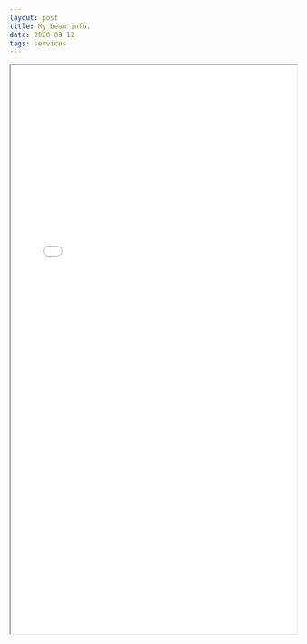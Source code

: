 ```yaml
---
layout: post
title: My bean info.
date: 2020-03-12
tags: services
---
```


<style>
  .babystory.frame {
    width: 100%;
    height: 1000px;
  }
</style>

<iframe src="{{ site.baseurl }}/assets/html/babystory/diary_inha_202004.html" class="babystory frame"/>
<iframe src="{{ site.baseurl }}/assets/html/babystory/diary_inha_202003.html" class="babystory frame"/>
<iframe src="{{ site.baseurl }}/assets/html/babystory/diary_inha_202002.html" class="babystory frame"/>
<iframe src="{{ site.baseurl }}/assets/html/babystory/diary_inha_202001.html" class="babystory frame"/>
<iframe src="{{ site.baseurl }}/assets/html/babystory/diary_inha_201912.html" class="babystory frame"/>
<iframe src="{{ site.baseurl }}/assets/html/babystory/diary_inha_201911.html" class="babystory frame"/>
<iframe src="{{ site.baseurl }}/assets/html/babystory/diary_inha_201910.html" class="babystory frame"/>
